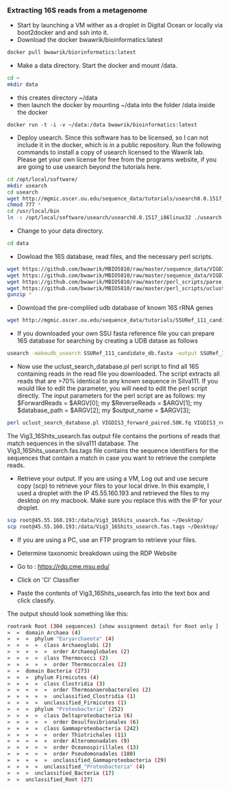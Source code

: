 ### Extracting 16S reads from a metagenome

- Start by launching a VM wither as a droplet in Digital Ocean or locally via boot2docker and and ssh into it.
- Download the docker bwawrik/bioinformatics:latest

```sh 
docker pull bwawrik/biorinformatics:latest
```

- Make a data directory. Start the docker and mount /data.

```sh 
cd ~
mkdir data
```
- this creates directory ~/data
- then launch the docker by mounting ~/data into the folder /data inside the docker
```
docker run -t -i -v ~/data:/data bwawrik/bioinformatics:latest
```

- Deploy usearch. Since this software has to be licensed, so I can not include it in the docker, which is in a public repository.  Run the following commands to install a copy of usearch licensed to the Wawrik lab. Please get your own license for free from the programs website, if you are going to use usearch beyond the tutorials here.

```sh 
cd /opt/local/software/
mkdir usearch
cd usearch
wget http://mgmic.oscer.ou.edu/sequence_data/tutorials/usearch8.0.1517_i86linux32
chmod 777 *
cd /usr/local/bin
ln -s /opt/local/software/usearch/usearch8.0.1517_i86linux32 ./usearch
```

- Change to your data directory. 
```sh 
cd data
```

- Dowload the 16S database, read files, and the necessary perl scripts.
```sh 
wget https://github.com/bwawrik/MBIO5810/raw/master/sequence_data/VIGDIS3_forward_paired.50K.fq.gz
wget https://github.com/bwawrik/MBIO5810/raw/master/sequence_data/VIGDIS3_reverse_paired.50K.fq.gz
wget https://github.com/bwawrik/MBIO5810/raw/master/perl_scripts/parse_hits.pl
wget https://github.com/bwawrik/MBIO5810/raw/master/perl_scripts/uclust_search_database.pl
gunzip *
```

- Download the pre-compliled udb database of known 16S rRNA genes

```sh 
wget http://mgmic.oscer.ou.edu/sequence_data/tutorials/SSURef_111_candidate_db.udb
```

- If you downloaded your own SSU fasta reference file you can prepare 16S database for searching by creating a UDB datase as follows

```sh 
usearch -makeudb_usearch SSURef_111_candidate_db.fasta -output SSURef_111_candidate_db.udb
```

- Now use the uclust_search_database.pl perl script to find all 16S containing reads in the read file you downloaded. The script extracts all reads that are >70% identical to any known sequence in Silva111.  If you would like to edit the parameter, you will need to edit the perl script directly. The input parameters for the perl script are as follows:
  my $ForwardReads  = $ARGV[0]; 
  my $ReverseReads  = $ARGV[1]; 
  my $database_path = $ARGV[2]; 
  my $output_name   = $ARGV[3];

```sh 
perl uclust_search_database.pl VIGDIS3_forward_paired.50K.fq VIGDIS3_reverse_paired.50K.fq SSURef_111_candidate_db.udb Vig3_16Shits_usearch.fas
```

The Vig3_16Shits_usearch.fas output file contains the portions of reads that match sequences in the silva111 database. The Vig3_16Shits_usearch.fas.tags file contains the sequence identifiers for the sequences that contain a match in case you want to retrieve the complete reads.

- Retrieve your output. If you are using a VM, Log out and use secure copy (scp) to retrieve your files to your local drive. In this example, I used a droplet with the IP 45.55.160.193 and retrieved the files to my desktop on my macbook.  Make sure you replace this with the IP for your droplet. 

```sh 
scp root@45.55.160.193:/data/Vig3_16Shits_usearch.fas ~/Desktop/
scp root@45.55.160.193:/data/Vig3_16Shits_usearch.fas.tags ~/Desktop/
```
- If you are using a PC, use an FTP program to retrieve your files.

- Determine taxonomic breakdown using the RDP Website

- Go to : https://rdp.cme.msu.edu/
- Click on 'Cl' Classifier
- Paste the contents of Vig3_16Shits_usearch.fas into the text box and click classify.

The output should look something like this:

```sh 
rootrank Root (304 sequences) [show assignment detail for Root only ]     
»  »  domain Archaea (4)
»  »  »  phylum "Euryarchaeota" (4)
»  »  »  »  class Archaeoglobi (2)
»  »  »  »  »  order Archaeoglobales (2)
»  »  »  »  class Thermococci (2)
»  »  »  »  »  order Thermococcales (2)
»  »  domain Bacteria (273)
»  »  »  phylum Firmicutes (4)
»  »  »  »  class Clostridia (3)
»  »  »  »  »  order Thermoanaerobacterales (2)
»  »  »  »  »  unclassified_Clostridia (1)
»  »  »  »  unclassified_Firmicutes (1)
»  »  »  phylum "Proteobacteria" (252)
»  »  »  »  class Deltaproteobacteria (6)
»  »  »  »  »  order Desulfovibrionales (6)
»  »  »  »  class Gammaproteobacteria (242)
»  »  »  »  »  order Thiotrichales (11)
»  »  »  »  »  order Alteromonadales (9)
»  »  »  »  »  order Oceanospirillales (13)
»  »  »  »  »  order Pseudomonadales (180)
»  »  »  »  »  unclassified_Gammaproteobacteria (29)
»  »  »  »  unclassified_"Proteobacteria" (4)
»  »  »  unclassified_Bacteria (17)
»  »  unclassified_Root (27)
```


